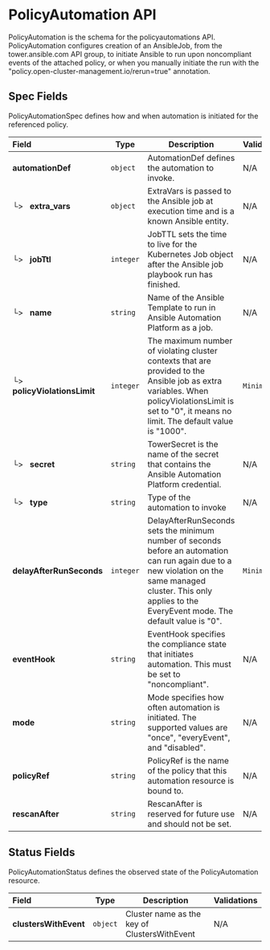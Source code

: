 # PolicyAutomation API

PolicyAutomation is the schema for the policyautomations API. PolicyAutomation configures creation of an AnsibleJob, from the tower.ansible.com API group, to initiate Ansible to run upon noncompliant events of the attached policy, or when you manually initiate the run with the "policy.open-cluster-management.io/rerun=true" annotation.

## Spec Fields

PolicyAutomationSpec defines how and when automation is initiated for the referenced policy.

| Field | Type | Description | Validations |
|:---|---|---|---|
|  **automationDef** | `object` | AutomationDef defines the automation to invoke. | N/A |
| └>&nbsp;&nbsp; **extra_vars** | `object` | ExtraVars is passed to the Ansible job at execution time and is a known Ansible entity. | N/A |
| └>&nbsp;&nbsp; **jobTtl** | `integer` | JobTTL sets the time to live for the Kubernetes Job object after the Ansible job playbook run has finished. | N/A |
| └>&nbsp;&nbsp; **name** | `string` | Name of the Ansible Template to run in Ansible Automation Platform as a job. | N/A |
| └>&nbsp;&nbsp; **policyViolationsLimit** | `integer` | The maximum number of violating cluster contexts that are provided to the Ansible job as extra variables. When policyViolationsLimit is set to "0", it means no limit. The default value is "1000". | `Minimum=0` |
| └>&nbsp;&nbsp; **secret** | `string` | TowerSecret is the name of the secret that contains the Ansible Automation Platform credential. | N/A |
| └>&nbsp;&nbsp; **type** | `string` | Type of the automation to invoke | N/A |
|  **delayAfterRunSeconds** | `integer` | DelayAfterRunSeconds sets the minimum number of seconds before an automation can run again due to a new violation on the same managed cluster. This only applies to the EveryEvent mode. The default value is "0". | `Minimum=0` |
|  **eventHook** | `string` | EventHook specifies the compliance state that initiates automation. This must be set to "noncompliant". | N/A |
|  **mode** | `string` | Mode specifies how often automation is initiated. The supported values are "once", "everyEvent", and "disabled". | N/A |
|  **policyRef** | `string` | PolicyRef is the name of the policy that this automation resource is bound to. | N/A |
|  **rescanAfter** | `string` | RescanAfter is reserved for future use and should not be set. | N/A |
## Status Fields

PolicyAutomationStatus defines the observed state of the PolicyAutomation resource.

| Field | Type | Description | Validations |
|:---|---|---|---|
|  **clustersWithEvent** | `object` | Cluster name as the key of ClustersWithEvent | N/A |

